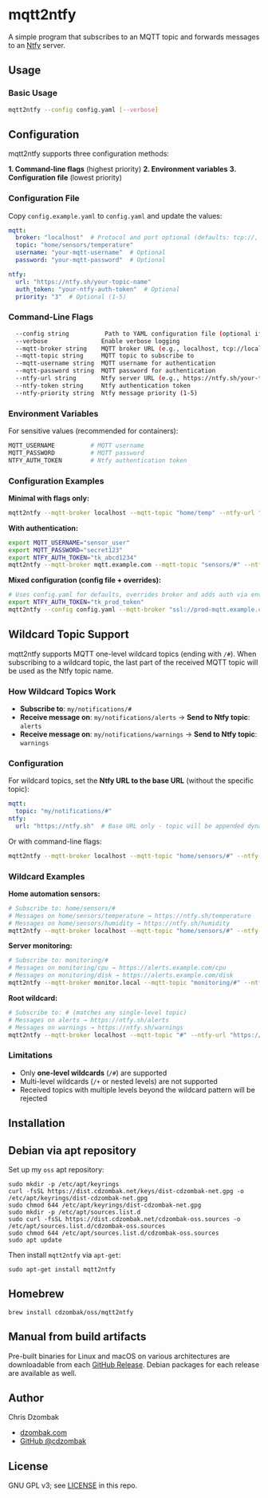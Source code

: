 # mqtt2ntfy

A simple program that subscribes to an MQTT topic and forwards messages to an [Ntfy](https://ntfy.sh) server.

## Usage

### Basic Usage
```bash
mqtt2ntfy --config config.yaml [--verbose]
```

## Configuration

mqtt2ntfy supports three configuration methods:

**1. Command-line flags** (highest priority)
**2. Environment variables**
**3. Configuration file** (lowest priority)

### Configuration File

Copy `config.example.yaml` to `config.yaml` and update the values:

```yaml
mqtt:
  broker: "localhost"  # Protocol and port optional (defaults: tcp://, 1883)
  topic: "home/sensors/temperature"
  username: "your-mqtt-username"  # Optional
  password: "your-mqtt-password"  # Optional

ntfy:
  url: "https://ntfy.sh/your-topic-name"
  auth_token: "your-ntfy-auth-token"  # Optional
  priority: "3"  # Optional (1-5)
```

### Command-Line Flags

```bash
  --config string          Path to YAML configuration file (optional if all required flags provided)
  --verbose               Enable verbose logging
  --mqtt-broker string    MQTT broker URL (e.g., localhost, tcp://localhost:1883)
  --mqtt-topic string     MQTT topic to subscribe to
  --mqtt-username string  MQTT username for authentication
  --mqtt-password string  MQTT password for authentication
  --ntfy-url string       Ntfy server URL (e.g., https://ntfy.sh/your-topic)
  --ntfy-token string     Ntfy authentication token
  --ntfy-priority string  Ntfy message priority (1-5)
```

### Environment Variables

For sensitive values (recommended for containers):

```bash
MQTT_USERNAME          # MQTT username
MQTT_PASSWORD          # MQTT password
NTFY_AUTH_TOKEN        # Ntfy authentication token
```

### Configuration Examples

**Minimal with flags only:**
```bash
mqtt2ntfy --mqtt-broker localhost --mqtt-topic "home/temp" --ntfy-url "https://ntfy.sh/alerts"
```

**With authentication:**
```bash
export MQTT_USERNAME="sensor_user"
export MQTT_PASSWORD="secret123"
export NTFY_AUTH_TOKEN="tk_abcd1234"
mqtt2ntfy --mqtt-broker mqtt.example.com --mqtt-topic "sensors/#" --ntfy-url "https://ntfy.sh/my-sensors"
```

**Mixed configuration (config file + overrides):**
```bash
# Uses config.yaml for defaults, overrides broker and adds auth via env vars
export NTFY_AUTH_TOKEN="tk_prod_token"
mqtt2ntfy --config config.yaml --mqtt-broker "ssl://prod-mqtt.example.com:8883"
```

## Wildcard Topic Support

mqtt2ntfy supports MQTT one-level wildcard topics (ending with `/#`). When subscribing to a wildcard topic, the last part of the received MQTT topic will be used as the Ntfy topic name.

### How Wildcard Topics Work

- **Subscribe to**: `my/notifications/#`
- **Receive message on**: `my/notifications/alerts` → **Send to Ntfy topic**: `alerts`
- **Receive message on**: `my/notifications/warnings` → **Send to Ntfy topic**: `warnings`

### Configuration

For wildcard topics, set the **Ntfy URL to the base URL** (without the specific topic):

```yaml
mqtt:
  topic: "my/notifications/#"
ntfy:
  url: "https://ntfy.sh"  # Base URL only - topic will be appended dynamically
```

Or with command-line flags:
```bash
mqtt2ntfy --mqtt-broker localhost --mqtt-topic "home/sensors/#" --ntfy-url "https://ntfy.sh"
```

### Wildcard Examples

**Home automation sensors:**
```bash
# Subscribe to: home/sensors/#
# Messages on home/sensors/temperature → https://ntfy.sh/temperature
# Messages on home/sensors/humidity → https://ntfy.sh/humidity
mqtt2ntfy --mqtt-broker localhost --mqtt-topic "home/sensors/#" --ntfy-url "https://ntfy.sh"
```

**Server monitoring:**
```bash
# Subscribe to: monitoring/#
# Messages on monitoring/cpu → https://alerts.example.com/cpu
# Messages on monitoring/disk → https://alerts.example.com/disk
mqtt2ntfy --mqtt-broker monitor.local --mqtt-topic "monitoring/#" --ntfy-url "https://alerts.example.com"
```

**Root wildcard:**
```bash
# Subscribe to: # (matches any single-level topic)
# Messages on alerts → https://ntfy.sh/alerts
# Messages on warnings → https://ntfy.sh/warnings
mqtt2ntfy --mqtt-broker localhost --mqtt-topic "#" --ntfy-url "https://ntfy.sh"
```

### Limitations

- Only **one-level wildcards** (`/#`) are supported
- Multi-level wildcards (`/+` or nested levels) are not supported
- Received topics with multiple levels beyond the wildcard pattern will be rejected

## Installation

## Debian via apt repository

Set up my `oss` apt repository:

```shell
sudo mkdir -p /etc/apt/keyrings
curl -fsSL https://dist.cdzombak.net/keys/dist-cdzombak-net.gpg -o /etc/apt/keyrings/dist-cdzombak-net.gpg
sudo chmod 644 /etc/apt/keyrings/dist-cdzombak-net.gpg
sudo mkdir -p /etc/apt/sources.list.d
sudo curl -fsSL https://dist.cdzombak.net/cdzombak-oss.sources -o /etc/apt/sources.list.d/cdzombak-oss.sources
sudo chmod 644 /etc/apt/sources.list.d/cdzombak-oss.sources
sudo apt update
```

Then install `mqtt2ntfy` via `apt-get`:

```shell
sudo apt-get install mqtt2ntfy
```

## Homebrew

```shell
brew install cdzombak/oss/mqtt2ntfy
```

## Manual from build artifacts

Pre-built binaries for Linux and macOS on various architectures are downloadable from each [GitHub Release](https://github.com/cdzombak/mqtt2ntfy/releases). Debian packages for each release are available as well.

## Author

Chris Dzombak

- [dzombak.com](https://www.dzombak.com)
- [GitHub @cdzombak](https://github.com/cdzombak)

## License

GNU GPL v3; see [LICENSE](LICENSE) in this repo.

